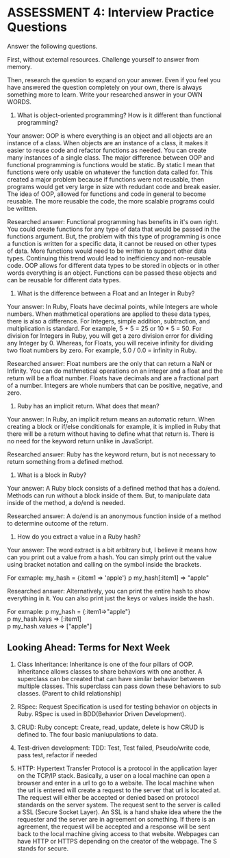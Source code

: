 # ASSESSMENT 4: Interview Practice Questions

Answer the following questions.

First, without external resources. Challenge yourself to answer from memory.

Then, research the question to expand on your answer. Even if you feel you have answered the question completely on your own, there is always something more to learn. Write your researched answer in your OWN WORDS.

1. What is object-oriented programming? How is it different than functional programming?

Your answer: OOP is where everything is an object and all objects are an instance of a class. When objects are an instance of a class, it makes it easier to reuse code and refactor functions as needed. You can create many instances of a single class. The major difference between OOP and functional programming is functions would be static. By static I mean that functions were only usable on whatever the function data called for. This created a major problem because if functions were not reusable, then programs would get very large in size with redudant code and break easier. The idea of OOP, allowed for functions and code in general to become reusable. The more reusable the code, the more scalable programs could be written. 

Researched answer: Functional programming has benefits in it's own right. You could create functions for any type of data that would be passed in the functions argument. But, the problem with this type of programming is once a function is written for a specific data, it cannot be reused on other types of data. More functions would need to be written to support other data types. Continuing this trend would lead to inefficiency and non-reusable code. OOP allows for different data types to be stored in objects or in other words everything is an object. Functions can be passed these objects and can be reusable for different data types. 

1. What is the difference between a Float and an Integer in Ruby?

Your answer: In Ruby, Floats have decimal points, while Integers are whole numbers. When mathmetical operations are applied to these data types, there is also a difference. For Integers, simple addition, subtraction, and multiplication is standard. For example, 5 + 5 = 25 or 10 * 5 = 50. For division for Integers in Ruby, you will get a zero division error for dividing any Integer by 0. Whereas, for Floats, you will receive infinity for dividing two float numbers by zero. For example, 5.0 / 0.0 = infinity in Ruby.

Researched answer: Float numbers are the only that can return a NaN or Infinity. You can do mathmetical operations on an integer and a float and the return will be a float number. Floats have decimals and are a fractional part of a number. Integers are whole numbers that can be positive, negative, and zero. 

1. Ruby has an implicit return. What does that mean?

Your answer: In Ruby, an implicit return means an automatic return. When creating a block or if/else conditionals for example, it is implied in Ruby that there will be a return without having to define what that return is. There is no need for the keyword return unlike in JavaScript. 

Researched answer: Ruby has the keyword return, but is not necessary to return something from a defined method. 

1. What is a block in Ruby?

Your answer: A Ruby block consists of a defined method that has a do/end. Methods can run without a block inside of them. But, to manipulate data inside of the method, a do/end is needed. 

Researched answer: A do/end is an anonymous function inside of a method to determine outcome of the return. 

1. How do you extract a value in a Ruby hash?

Your answer: The word extract is a bit arbitrary but, I believe it means how can you print out a value from a hash. You can simply print out the value using bracket notation and calling on the symbol inside the brackets.

For exmaple: 
my_hash = {:item1 => 'apple'}
p my_hash[:item1] => "apple" 

Researched answer: Alternatively, you can print the entire hash to show everything in it. You can also print just the keys or values inside the hash. 

For exmaple:
p my_hash = {:item1=>"apple"}   
p my_hash.keys => [:item1]  
p my_hash.values => ["apple"]  

## Looking Ahead: Terms for Next Week

1. Class Inheritance: Inheritance is one of the four pillars of OOP. Inheritance allows classes to share behaviors with one another. A superclass can be created that can have similar behavior between multiple classes. This superclass can pass down these behaviors to sub classes. (Parent to child relationship)

2. RSpec: Request Specification is used for testing behavior on objects in Ruby. RSpec is used in BDD(Behavior Driven Development). 

3. CRUD: Ruby concept: Create, read, update, delete is how CRUD is defined to. The four basic maniupulations to data. 

4. Test-driven development: TDD: Test, Test failed, Pseudo/write code, pass test, refactor if needed

5. HTTP: Hypertext Transfer Protocol is a protocol in the application layer on the TCP/IP stack. Basically, a user on a local machine can open a browser and enter in a url to go to a website. The local machine when the url is entered will create a request to the server that url is located at. The request will either be accepted or denied based on protocol standards on the server system. The request sent to the server is called a SSL (Secure Socket Layer). An SSL is a hand shake idea where the the requester and the server are in agreement on something. If there is an agreement, the request will be accepted and a response will be sent back to the local machine giving access to that website. Webpages can have HTTP or HTTPS depending on the creator of the webpage. The S stands for secure. 
